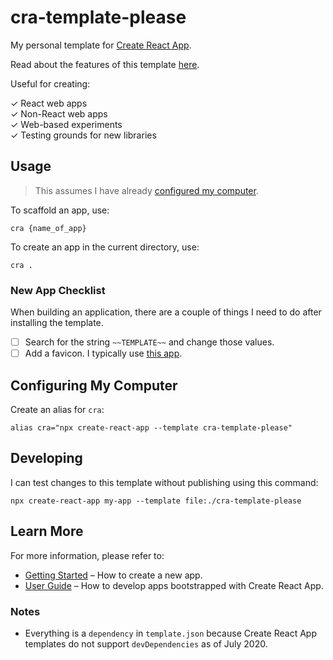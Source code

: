 # cra-template-please

My personal template for [Create React App](https://github.com/facebook/create-react-app).

Read about the features of this template [here](./guide.md).

Useful for creating:

✓ React web apps  
✓ Non-React web apps  
✓ Web-based experiments  
✓ Testing grounds for new libraries

## Usage

> This assumes I have already [configured my computer](#configuring-your-computer).

To scaffold an app, use:

```
cra {name_of_app}
```

To create an app in the current directory, use:

```
cra .
```

### New App Checklist

When building an application, there are a couple of things I need to do after installing the template.

- [ ] Search for the string `~~TEMPLATE~~` and change those values.
- [ ] Add a favicon. I typically use [this app](https://realfavicongenerator.net).

## Configuring My Computer

Create an alias for `cra`:

```
alias cra="npx create-react-app --template cra-template-please"
```

## Developing

I can test changes to this template without publishing using this command:

```
npx create-react-app my-app --template file:./cra-template-please
```

## Learn More

For more information, please refer to:

- [Getting Started](https://create-react-app.dev/docs/getting-started) – How to create a new app.
- [User Guide](https://create-react-app.dev) – How to develop apps bootstrapped with Create React App.

### Notes

- Everything is a `dependency` in `template.json` because Create React App templates do not support
  `devDependencies` as of July 2020.
